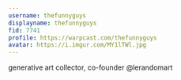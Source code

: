 ```yaml
---
username: thefunnyguys
displayname: thefunnyguys
fid: 7741
profile: https://warpcast.com/thefunnyguys
avatar: https://i.imgur.com/MY1lTWl.jpg
---
```

generative art collector, co-founder @lerandomart  
